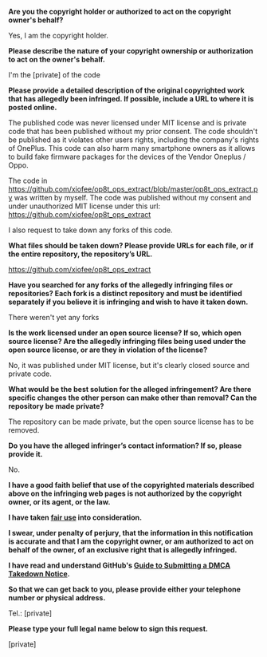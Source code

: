 **Are you the copyright holder or authorized to act on the copyright owner's behalf?**

Yes, I am the copyright holder.

**Please describe the nature of your copyright ownership or authorization to act on the owner's behalf.**

I'm the [private] of the code

**Please provide a detailed description of the original copyrighted work that has allegedly been infringed. If possible, include a URL to where it is posted online.**

The published code was never licensed under MIT license and is private code that has been published without my prior consent. The code shouldn't be published as it violates other users rights, including the company's rights of OnePlus. This code can also harm many smartphone owners as it allows to build fake firmware packages for the devices of the Vendor Oneplus / Oppo.

The code in https://github.com/xiofee/op8t_ops_extract/blob/master/op8t_ops_extract.py was written by myself. The code was published without my consent and under unauthorized MIT license under this url:  
https://github.com/xiofee/op8t_ops_extract

I also request to take down any forks of this code.

**What files should be taken down? Please provide URLs for each file, or if the entire repository, the repository’s URL.**

https://github.com/xiofee/op8t_ops_extract

**Have you searched for any forks of the allegedly infringing files or repositories? Each fork is a distinct repository and must be identified separately if you believe it is infringing and wish to have it taken down.**

There weren't yet any forks

**Is the work licensed under an open source license? If so, which open source license? Are the allegedly infringing files being used under the open source license, or are they in violation of the license?**

No, it was published under MIT license, but it's clearly closed source and private code.

**What would be the best solution for the alleged infringement? Are there specific changes the other person can make other than removal? Can the repository be made private?**

The repository can be made private, but the open source license has to be removed.

**Do you have the alleged infringer’s contact information? If so, please provide it.**

No.

**I have a good faith belief that use of the copyrighted materials described above on the infringing web pages is not authorized by the copyright owner, or its agent, or the law.**

**I have taken <a href="https://www.lumendatabase.org/topics/22">fair use</a> into consideration.**

**I swear, under penalty of perjury, that the information in this notification is accurate and that I am the copyright owner, or am authorized to act on behalf of the owner, of an exclusive right that is allegedly infringed.**

**I have read and understand GitHub's <a href="https://docs.github.com/articles/guide-to-submitting-a-dmca-takedown-notice/">Guide to Submitting a DMCA Takedown Notice</a>.**

**So that we can get back to you, please provide either your telephone number or physical address.**

Tel.: [private]

**Please type your full legal name below to sign this request.**

[private]
